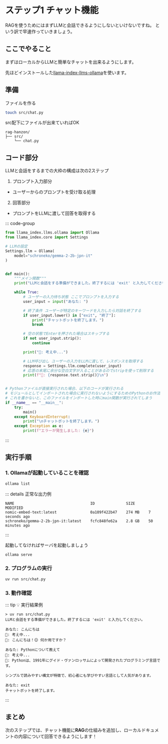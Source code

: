 # ステップ1 チャット機能
RAGを使うためにはまずLLMと会話できるようにしないといけないですね。
という訳で早速作っていきましょう。


## ここでやること

まずはローカルからLLMと簡単なチャットを出来るようにします。

先ほどインストールした[llama-index-llms-ollama](/guide/setup.html#%E3%83%8F%E3%82%9A%E3%83%83%E3%82%B1%E3%83%BC%E3%82%B7%E3%82%99%E3%81%AE%E3%82%A4%E3%83%B3%E3%82%B9%E3%83%88%E3%83%BC%E3%83%AB)を使います。

## 準備

ファイルを作る
```bash
touch src/chat.py
```

src配下にファイルが出来ていればOK
```
rag-hanzon/
├── src/
    └── chat.py
```

## コード部分
LLMと会話をするまでの大枠の構成は次の2ステップ
1. プロンプト入力部分
 - ユーザーからのプロンプトを受け取る処理
2. 回答部分
 - プロンプトをLLMに渡して回答を取得する

::: code-group

```python [src/chat.py]
from llama_index.llms.ollama import Ollama
from llama_index.core import Settings

# LLMの設定
Settings.llm = Ollama(
    model="schroneko/gemma-2-2b-jpn-it"
)


def main():
    """メイン関数"""
    print("LLMと会話をする準備ができました。終了するには 'exit' と入力してください。\n")

    while True:
        # ユーザーの入力待ち状態 ここでプロンプトを入力する
        user_input = input("あなた: ")

        # 終了条件 ユーザーが特定のキーワードを入力したら対話を終了する
        if user_input.lower() in ["exit", "終了"]:
            print("チャットボットを終了します。")
            break

        # 空の状態でEnterを押された場合はスキップする
        if not user_input.strip():
            continue

        print("🤖: 考え中...")

        # LLM呼び出し ユーザーの入力をLLMに渡して、レスポンスを取得する
        response = Settings.llm.complete(user_input)
        # 応答の末尾に余分な空白文字が入ることがあるのでstripを使って削除する
        print(f"🤖: {response.text.strip()}\n")


# Pythonファイルが直接実行された場合、以下のコードが実行される
# モジュールとしてインポートされた場合に実行されないようにするためのPythonのお作法
# これを書かないと、このファイルをインポートした時にmain関数が実行されてしまう
if __name__ == "__main__":
    try:
        main()
    except KeyboardInterrupt:
        print("\nチャットボットを終了します。")
    except Exception as e:
        print(f"エラーが発生しました: {e}")
```

:::

## 実行手順

### 1. Ollamaが起動していることを確認

```bash
ollama list
```

::: details 正常な出力例
```
NAME                                  ID              SIZE      MODIFIED
nomic-embed-text:latest               0a109f422b47    274 MB    7 seconds ago
schroneko/gemma-2-2b-jpn-it:latest    fcfc848fe62a    2.8 GB    50 minutes ago
```
:::

起動してなければサーバを起動しましょう
```bash
ollama serve
```

### 2. プログラムの実行

```bash
uv run src/chat.py
```

### 3. 動作確認

::: tip 💡 実行結果例
```
> uv run src/chat.py
LLMと会話をする準備ができました。終了するには 'exit' と入力してください。

あなた: こんにちは
🤖: 考え中...
🤖: こんにちは！😊 何か用ですか？

あなた: Pythonについて教えて
🤖: 考え中...
🤖: Pythonは、1991年にグイド・ヴァンロッサムによって開発されたプログラミング言語です。

シンプルで読みやすい構文が特徴で、初心者にも学びやすい言語として人気があります。

あなた: exit
チャットボットを終了します。
```
:::

## まとめ

次のステップでは、チャット機能に**RAG**の仕組みを追加し、ローカルドキュメントの内容について回答できるようにします！

